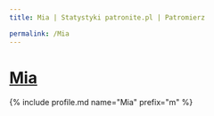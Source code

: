 ```yaml
---
title: Mia | Statystyki patronite.pl | Patromierz

permalink: /Mia
---
```


# [Mia](https://patronite.pl/Mia)

{% include profile.md name="Mia" prefix="m" %}
